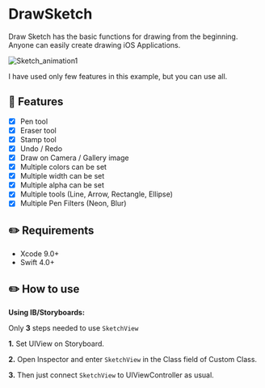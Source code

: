 # DrawSketch
Draw Sketch has the basic functions for drawing from the beginning. Anyone can easily create drawing iOS Applications. 

![Sketch_animation1](https://raw.github.com/wiki/daihase/resource_manage/gifs/sketch-animation.gif)

I have used only few features in this example, but you can use all.

## :memo: Features
- [x] Pen tool
- [x] Eraser tool
- [x] Stamp tool
- [x] Undo / Redo
- [x] Draw on Camera / Gallery image
- [x] Multiple colors can be set
- [x] Multiple width can be set
- [x] Multiple alpha can be set
- [x] Multiple tools (Line, Arrow, Rectangle, Ellipse)
- [x] Multiple Pen Filters (Neon, Blur)

## :pencil2: Requirements
- Xcode 9.0+
- Swift 4.0+

## :pencil2: How to use

**Using IB/Storyboards:**

Only **3** steps needed to use `SketchView`

  **1.** Set UIView on Storyboard.

  **2.** Open Inspector and enter `SketchView` in the Class field of Custom Class.

  **3.** Then just connect `SketchView` to UIViewController as usual.
